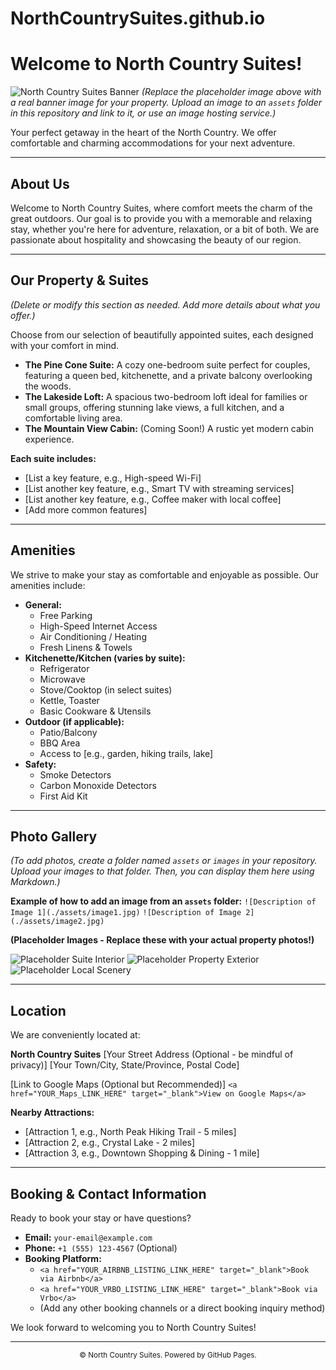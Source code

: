 # NorthCountrySuites.github.io
# Welcome to North Country Suites!

![North Country Suites Banner](https://via.placeholder.com/1200x300.png?text=North+Country+Suites+Banner+Image)
*(Replace the placeholder image above with a real banner image for your property. Upload an image to an `assets` folder in this repository and link to it, or use an image hosting service.)*

Your perfect getaway in the heart of the North Country. We offer comfortable and charming accommodations for your next adventure.

---

## About Us

Welcome to North Country Suites, where comfort meets the charm of the great outdoors. Our goal is to provide you with a memorable and relaxing stay, whether you're here for adventure, relaxation, or a bit of both. We are passionate about hospitality and showcasing the beauty of our region.

---

## Our Property & Suites

*(Delete or modify this section as needed. Add more details about what you offer.)*

Choose from our selection of beautifully appointed suites, each designed with your comfort in mind.

* **The Pine Cone Suite:** A cozy one-bedroom suite perfect for couples, featuring a queen bed, kitchenette, and a private balcony overlooking the woods.
* **The Lakeside Loft:** A spacious two-bedroom loft ideal for families or small groups, offering stunning lake views, a full kitchen, and a comfortable living area.
* **The Mountain View Cabin:** (Coming Soon!) A rustic yet modern cabin experience.

**Each suite includes:**
* [List a key feature, e.g., High-speed Wi-Fi]
* [List another key feature, e.g., Smart TV with streaming services]
* [List another key feature, e.g., Coffee maker with local coffee]
* [Add more common features]

---

## Amenities

We strive to make your stay as comfortable and enjoyable as possible. Our amenities include:

* **General:**
    * Free Parking
    * High-Speed Internet Access
    * Air Conditioning / Heating
    * Fresh Linens & Towels
* **Kitchenette/Kitchen (varies by suite):**
    * Refrigerator
    * Microwave
    * Stove/Cooktop (in select suites)
    * Kettle, Toaster
    * Basic Cookware & Utensils
* **Outdoor (if applicable):**
    * Patio/Balcony
    * BBQ Area
    * Access to [e.g., garden, hiking trails, lake]
* **Safety:**
    * Smoke Detectors
    * Carbon Monoxide Detectors
    * First Aid Kit

---

## Photo Gallery

*(To add photos, create a folder named `assets` or `images` in your repository. Upload your images to that folder. Then, you can display them here using Markdown.)*

**Example of how to add an image from an `assets` folder:**
`![Description of Image 1](./assets/image1.jpg)`
`![Description of Image 2](./assets/image2.jpg)`

**(Placeholder Images - Replace these with your actual property photos!)**

![Placeholder Suite Interior](https://via.placeholder.com/400x300.png?text=Cozy+Suite+Interior)
![Placeholder Property Exterior](https://via.placeholder.com/400x300.png?text=Property+Exterior+View)
![Placeholder Local Scenery](https://via.placeholder.com/400x300.png?text=Beautiful+Local+Scenery)

---

## Location

We are conveniently located at:

**North Country Suites**
[Your Street Address (Optional - be mindful of privacy)]
[Your Town/City, State/Province, Postal Code]

[Link to Google Maps (Optional but Recommended)]
`<a href="YOUR_Maps_LINK_HERE" target="_blank">View on Google Maps</a>`

**Nearby Attractions:**
* [Attraction 1, e.g., North Peak Hiking Trail - 5 miles]
* [Attraction 2, e.g., Crystal Lake - 2 miles]
* [Attraction 3, e.g., Downtown Shopping & Dining - 1 mile]

---

## Booking & Contact Information

Ready to book your stay or have questions?

* **Email:** `your-email@example.com`
* **Phone:** `+1 (555) 123-4567` (Optional)
* **Booking Platform:**
    * `<a href="YOUR_AIRBNB_LISTING_LINK_HERE" target="_blank">Book via Airbnb</a>`
    * `<a href="YOUR_VRBO_LISTING_LINK_HERE" target="_blank">Book via Vrbo</a>`
    * (Add any other booking channels or a direct booking inquiry method)

We look forward to welcoming you to North Country Suites!

---

<p align="center">
  <small>© <script>document.write(new Date().getFullYear())</script> North Country Suites. Powered by GitHub Pages.</small>
</p>
